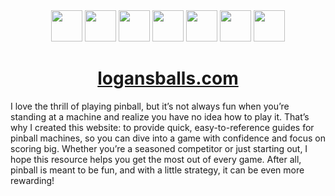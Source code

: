 <div align="center">
  <img src="https://github.com/Logan-Roelofs/pinball-strategy-website/blob/main/static/nextjs-icon-svgrepo-com.svg" width="50" height="50">
  <img src="https://github.com/Logan-Roelofs/pinball-strategy-website/blob/main/static/nodejs-icon-svgrepo-com.svg" width="50" height="50">
  <img src="https://github.com/Logan-Roelofs/pinball-strategy-website/blob/main/static/noun-pinball-61489.svg" width="50" height="50">
  <img src="https://github.com/Logan-Roelofs/pinball-strategy-website/blob/main/static/react-2.svg" width="50" height="50">
  <img src="https://github.com/Logan-Roelofs/pinball-strategy-website/blob/main/static/shadcn-ui-seeklogo.svg" width="50" height="50">
  <img src="https://github.com/Logan-Roelofs/pinball-strategy-website/blob/main/static/typescript.svg" width="50" height="50">
  <img src="https://github.com/Logan-Roelofs/pinball-strategy-website/blob/main/static/Tailwind_CSS_Logo.svg" width="50" height="50">
   
</div>

<div align="center"> 
  <h1><a href="https://LogansBalls.com/">logansballs.com</a></h1>
</div>

I love the thrill of playing pinball, but it’s not always fun when you’re standing at a machine and realize you have no idea how to play it. That’s why I created this website: to provide quick, easy-to-reference guides for pinball machines, so you can dive into a game with confidence and focus on scoring big. Whether you’re a seasoned competitor or just starting out, I hope this resource helps you get the most out of every game. After all, pinball is meant to be fun, and with a little strategy, it can be even more rewarding!
